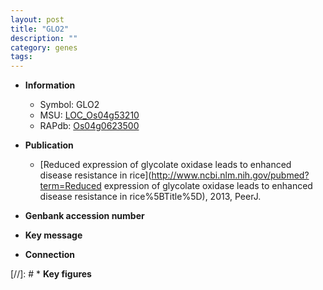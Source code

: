 ```yaml
---
layout: post
title: "GLO2"
description: ""
category: genes
tags: 
---
```


* **Information**  
    + Symbol: GLO2  
    + MSU: [LOC_Os04g53210](http://rice.uga.edu/cgi-bin/ORF_infopage.cgi?orf=LOC_Os04g53210)  
    + RAPdb: [Os04g0623500](http://rapdb.dna.affrc.go.jp/viewer/gbrowse_details/irgsp1?name=Os04g0623500)  

* **Publication**  
    + [Reduced expression of glycolate oxidase leads to enhanced disease resistance in rice](http://www.ncbi.nlm.nih.gov/pubmed?term=Reduced expression of glycolate oxidase leads to enhanced disease resistance in rice%5BTitle%5D), 2013, PeerJ.

* **Genbank accession number**  

* **Key message**  

* **Connection**  

[//]: # * **Key figures**  



